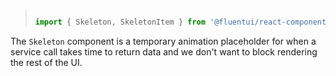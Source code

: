 <!-- Don't allow prettier to collapse code block into single line -->
<!-- prettier-ignore -->
>
> ```jsx
>
> import { Skeleton, SkeletonItem } from '@fluentui/react-components';
>
> ```

The `Skeleton` component is a temporary animation placeholder for when a service call takes time to return data and we don't want to block rendering the rest of the UI.
